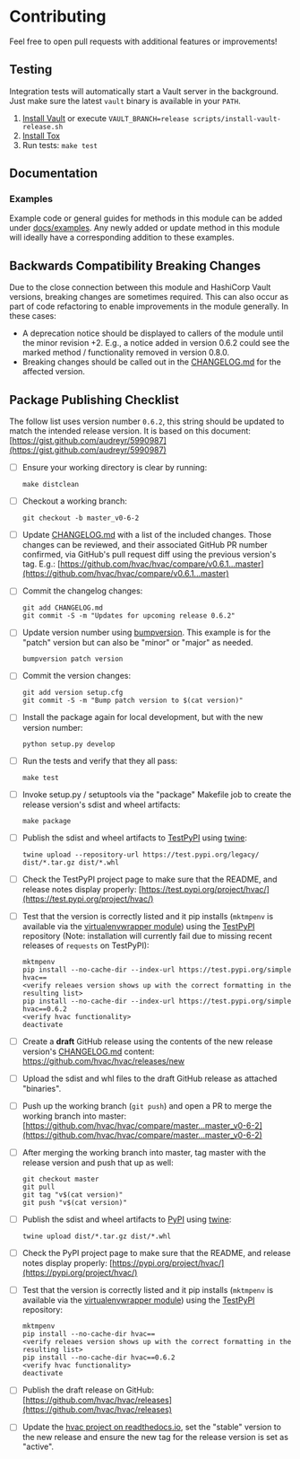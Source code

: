 # Contributing

Feel free to open pull requests with additional features or improvements!

## Testing

Integration tests will automatically start a Vault server in the background. Just make sure
the latest `vault` binary is available in your `PATH`.

1. [Install Vault](https://vaultproject.io/docs/install/index.html) or execute `VAULT_BRANCH=release scripts/install-vault-release.sh`
2. [Install Tox](http://tox.readthedocs.org/en/latest/install.html)
3. Run tests: `make test`

## Documentation

### Examples

Example code or general guides for methods in this module can be added under [docs/examples](docs/examples). Any newly added or update method in this module will ideally have a corresponding addition to these examples.

## Backwards Compatibility Breaking Changes

Due to the close connection between this module and HashiCorp Vault versions, breaking changes are sometimes required. This can also occur as part of code refactoring to enable improvements in the module generally. In these cases:

* A deprecation notice should be displayed to callers of the module until the minor revision +2. E.g., a notice added in version 0.6.2 could see the marked method / functionality removed in version 0.8.0.
* Breaking changes should be called out in the [CHANGELOG.md](CHANGELOG.md) for the affected version.

## Package Publishing Checklist

The follow list uses version number `0.6.2`, this string should be updated to match the intended release version. It is based on this document: [https://gist.github.com/audreyr/5990987](https://gist.github.com/audreyr/5990987)

- [ ] Ensure your working directory is clear by running:
  ```
  make distclean
  ```
- [ ] Checkout a working branch:
  ```
  git checkout -b master_v0-6-2
  ```
- [ ] Update [CHANGELOG.md](CHANGELOG.md) with a list of the included changes. Those changes can be reviewed, and their associated GitHub PR number confirmed, via GitHub's pull request diff using the previous version's tag. E.g.: [https://github.com/hvac/hvac/compare/v0.6.1...master](https://github.com/hvac/hvac/compare/v0.6.1...master)
- [ ] Commit the changelog changes:
  ```
  git add CHANGELOG.md
  git commit -S -m "Updates for upcoming release 0.6.2"
  ```
- [ ] Update version number using [bumpversion](https://github.com/peritus/bumpversion). This example is for the "patch" version but can also be "minor" or "major" as needed.
  ```
  bumpversion patch version
  ```
- [ ] Commit the version changes:
  ```
  git add version setup.cfg
  git commit -S -m "Bump patch version to $(cat version)"
  ```
- [ ] Install the package again for local development, but with the new version number:
  ```
  python setup.py develop
  ```
- [ ] Run the tests and verify that they all pass:
  ```
  make test
  ```
- [ ] Invoke setup.py / setuptools via the "package" Makefile job to create the release version's sdist and wheel artifacts:
  ```
  make package
  ```

- [ ] Publish the sdist and wheel artifacts to [TestPyPI](https://packaging.python.org/guides/using-testpypi/) using [twine](https://pypi.org/project/twine/):
  ```
  twine upload --repository-url https://test.pypi.org/legacy/ dist/*.tar.gz dist/*.whl
  ```
- [ ] Check the TestPyPI project page to make sure that the README, and release notes display properly: [https://test.pypi.org/project/hvac/](https://test.pypi.org/project/hvac/)
- [ ] Test that the version is correctly listed and it pip installs (`mktmpenv` is available via the [virtualenvwrapper module](http://virtualenvwrapper.readthedocs.io/en/latest/install.html#shell-startup-file)) using the [TestPyPI](https://packaging.python.org/guides/using-testpypi/) repository (Note: installation will currently fail due to missing recent releases of `requests` on TestPyPI):
  ```
  mktmpenv
  pip install --no-cache-dir --index-url https://test.pypi.org/simple hvac==
  <verify releaes version shows up with the correct formatting in the resulting list>
  pip install --no-cache-dir --index-url https://test.pypi.org/simple hvac==0.6.2
  <verify hvac functionality>
  deactivate
  ```
- [ ] Create a **draft** GitHub release using the contents of the new release version's [CHANGELOG.md](CHANGELOG.md) content: https://github.com/hvac/hvac/releases/new
- [ ] Upload the sdist and whl files to the draft GitHub release as attached "binaries".
- [ ] Push up the working branch (`git push`) and open a PR to merge the working branch into master:  [https://github.com/hvac/hvac/compare/master...master_v0-6-2](https://github.com/hvac/hvac/compare/master...master_v0-6-2)
- [ ] After merging the working branch into master, tag master with the release version and push that up as well:
  ```
  git checkout master
  git pull
  git tag "v$(cat version)"
  git push "v$(cat version)"
  ```

- [ ] Publish the sdist and wheel artifacts to [PyPI](https://pypi.org/) using [twine](https://pypi.org/project/twine/):
  ```
  twine upload dist/*.tar.gz dist/*.whl
  ```
- [ ] Check the PyPI project page to make sure that the README, and release notes display properly: [https://pypi.org/project/hvac/](https://pypi.org/project/hvac/)
- [ ] Test that the version is correctly listed and it pip installs (`mktmpenv` is available via the [virtualenvwrapper module](http://virtualenvwrapper.readthedocs.io/en/latest/install.html#shell-startup-file)) using the [TestPyPI](https://packaging.python.org/guides/using-testpypi/) repository:
  ```
  mktmpenv
  pip install --no-cache-dir hvac==
  <verify releaes version shows up with the correct formatting in the resulting list>
  pip install --no-cache-dir hvac==0.6.2
  <verify hvac functionality>
  deactivate
  ```

- [ ] Publish the draft release on GitHub: [https://github.com/hvac/hvac/releases](https://github.com/hvac/hvac/releases)
- [ ] Update the [hvac project on readthedocs.io](https://readthedocs.org/dashboard/hvac/versions/), set the "stable" version to the new release and ensure the new tag for the release version is set as "active".
